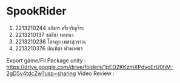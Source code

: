 # SpookRider
1. 2213210244 อภิธาร ศรีเจริญจิระ 
2. 2213210137 ชลธิชา พลทอง
3. 2213210236 โสรญา เพชรสุวรรณ
4. 2213210376 บัณฑิตา พัวพงศธร

Export game/Fil Package unity : https://drive.google.com/drive/folders/1pED2KKzmXPdvoErU0tiM-2gD5v4tdcZw?usp=sharing
Video Review : 
